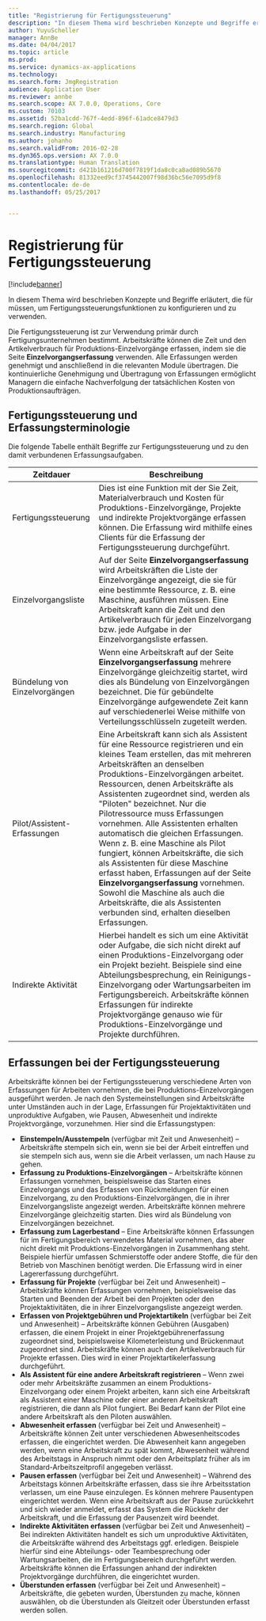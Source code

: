 ```yaml
---
title: "Registrierung für Fertigungssteuerung"
description: "In diesem Thema wird beschrieben Konzepte und Begriffe erläutert, die für müssen, um Fertigungssteuerungsfunktionen zu konfigurieren und zu verwenden."
author: YuyuScheller
manager: AnnBe
ms.date: 04/04/2017
ms.topic: article
ms.prod: 
ms.service: dynamics-ax-applications
ms.technology: 
ms.search.form: JmgRegistration
audience: Application User
ms.reviewer: annbe
ms.search.scope: AX 7.0.0, Operations, Core
ms.custom: 70103
ms.assetid: 52ba1cdd-767f-4edd-896f-61adce8479d3
ms.search.region: Global
ms.search.industry: Manufacturing
ms.author: johanho
ms.search.validFrom: 2016-02-28
ms.dyn365.ops.version: AX 7.0.0
ms.translationtype: Human Translation
ms.sourcegitcommit: d421b161216d700f7819f1da8c0ca8ad089b5670
ms.openlocfilehash: 81332eed9cf3745442007f98d36bc56e7095d9f8
ms.contentlocale: de-de
ms.lasthandoff: 05/25/2017


---
```


# <a name="registration-for-manufacturing-execution"></a>Registrierung für Fertigungssteuerung

[!include[banner](../includes/banner.md)]


In diesem Thema wird beschrieben Konzepte und Begriffe erläutert, die für müssen, um Fertigungssteuerungsfunktionen zu konfigurieren und zu verwenden. 

Die Fertigungssteuerung ist zur Verwendung primär durch Fertigungsunternehmen bestimmt. Arbeitskräfte können die Zeit und den Artikelverbrauch für Produktions-Einzelvorgänge erfassen, indem sie die Seite **Einzelvorgangserfassung** verwenden. Alle Erfassungen werden genehmigt und anschließend in die relevanten Module übertragen. Die kontinuierliche Genehmigung und Übertragung von Erfassungen ermöglicht Managern die einfache Nachverfolgung der tatsächlichen Kosten von Produktionsaufträgen.

## <a name="manufacturing-execution-and-registration-terminology"></a>Fertigungssteuerung und Erfassungsterminologie
Die folgende Tabelle enthält Begriffe zur Fertigungssteuerung und zu den damit verbundenen Erfassungsaufgaben.

| Zeitdauer                          | Beschreibung                                                                                                                                                                                                                                                                                                                                                                                                                                                                                                                                                                                           |
|-------------------------------|-------------------------------------------------------------------------------------------------------------------------------------------------------------------------------------------------------------------------------------------------------------------------------------------------------------------------------------------------------------------------------------------------------------------------------------------------------------------------------------------------------------------------------------------------------------------------------------------------------|
| Fertigungssteuerung       | Dies ist eine Funktion mit der Sie Zeit, Materialverbrauch und Kosten für Produktions-Einzelvorgänge, Projekte und indirekte Projektvorgänge erfassen können. Die Erfassung wird mithilfe eines Clients für die Erfassung der Fertigungssteuerung durchgeführt.                                                                                                                                                                                                                                                                                                                                                                                                   |
| Einzelvorgangsliste                      | Auf der Seite **Einzelvorgangserfassung** wird Arbeitskräften die Liste der Einzelvorgänge angezeigt, die sie für eine bestimmte Ressource, z. B. eine Maschine, ausführen müssen. Eine Arbeitskraft kann die Zeit und den Artikelverbrauch für jeden Einzelvorgang bzw. jede Aufgabe in der Einzelvorgangsliste erfassen.                                                                                                                                                                                                                                                                                                                                                                           |
| Bündelung von Einzelvorgängen                  | Wenn eine Arbeitskraft auf der Seite **Einzelvorgangserfassung** mehrere Einzelvorgänge gleichzeitig startet, wird dies als Bündelung von Einzelvorgängen bezeichnet. Die für gebündelte Einzelvorgänge aufgewendete Zeit kann auf verschiedenerlei Weise mithilfe von Verteilungsschlüsseln zugeteilt werden.                                                                                                                                                                                                                                                                                                                                                         |
| Pilot/Assistent-Erfassungen | Eine Arbeitskraft kann sich als Assistent für eine Ressource registrieren und ein kleines Team erstellen, das mit mehreren Arbeitskräften an denselben Produktions-Einzelvorgängen arbeitet. Ressourcen, denen Arbeitskräfte als Assistenten zugeordnet sind, werden als "Piloten" bezeichnet. Nur die Pilotressource muss Erfassungen vornehmen. Alle Assistenten erhalten automatisch die gleichen Erfassungen. Wenn z. B. eine Maschine als Pilot fungiert, können Arbeitskräfte, die sich als Assistenten für diese Maschine erfasst haben, Erfassungen auf der Seite **Einzelvorgangserfassung** vornehmen. Sowohl die Maschine als auch die Arbeitskräfte, die als Assistenten verbunden sind, erhalten dieselben Erfassungen. |
| Indirekte Aktivität             | Hierbei handelt es sich um eine Aktivität oder Aufgabe, die sich nicht direkt auf einen Produktions-Einzelvorgang oder ein Projekt bezieht. Beispiele sind eine Abteilungsbesprechung, ein Reinigungs-Einzelvorgang oder Wartungsarbeiten im Fertigungsbereich. Arbeitskräfte können Erfassungen für indirekte Projektvorgänge genauso wie für Produktions-Einzelvorgänge und Projekte durchführen.                                                                                                                                                                                                                                                                                                |

## <a name="registrations-in-manufacturing-execution"></a>Erfassungen bei der Fertigungssteuerung
Arbeitskräfte können bei der Fertigungssteuerung verschiedene Arten von Erfassungen für Arbeiten vornehmen, die bei Produktions-Einzelvorgängen ausgeführt werden. Je nach den Systemeinstellungen sind Arbeitskräfte unter Umständen auch in der Lage, Erfassungen für Projektaktivitäten und unproduktive Aufgaben, wie Pausen, Abwesenheit und indirekte Projektvorgänge, vorzunehmen. Hier sind die Erfassungstypen:

-   **Einstempeln/Ausstempeln** (verfügbar mit Zeit und Anwesenheit) – Arbeitskräfte stempeln sich ein, wenn sie bei der Arbeit eintreffen und sie stempeln sich aus, wenn sie die Arbeit verlassen, um nach Hause zu gehen.
-   **Erfassung zu Produktions-Einzelvorgängen** – Arbeitskräfte können Erfassungen vornehmen, beispielsweise das Starten eines Einzelvorgangs und das Erfassen von Rückmeldungen für einen Einzelvorgang, zu den Produktions-Einzelvorgängen, die in ihrer Einzelvorgangsliste angezeigt werden. Arbeitskräfte können mehrere Einzelvorgänge gleichzeitig starten. Dies wird als Bündelung von Einzelvorgängen bezeichnet.
-   **Erfassung zum Lagerbestand** – Eine Arbeitskräfte können Erfassungen für im Fertigungsbereich verwendetes Material vornehmen, das aber nicht direkt mit Produktions-Einzelvorgängen in Zusammenhang steht. Beispiele hierfür umfassen Schmierstoffe oder andere Stoffe, die für den Betrieb von Maschinen benötigt werden. Die Erfassung wird in einer Lagererfassung durchgeführt.
-   **Erfassung für Projekte** (verfügbar bei Zeit und Anwesenheit) – Arbeitskräfte können Erfassungen vornehmen, beispielsweise das Starten und Beenden der Arbeit bei den Projekten oder den Projektaktivitäten, die in ihrer Einzelvorgangsliste angezeigt werden.
-   **Erfassen von Projektgebühren und Projektartikeln** (verfügbar bei Zeit und Anwesenheit) – Arbeitskräfte können Gebühren (Ausgaben) erfassen, die einem Projekt in einer Projektgebührenerfassung zugeordnet sind, beispielsweise Kilometerleistung und Brückenmaut zugeordnet sind. Arbeitskräfte können auch den Artikelverbrauch für Projekte erfassen. Dies wird in einer Projektartikelerfassung durchgeführt.
-   **Als Assistent für eine andere Arbeitskraft registrieren** – Wenn zwei oder mehr Arbeitskräfte zusammen an einem Produktions-Einzelvorgang oder einem Projekt arbeiten, kann sich eine Arbeitskraft als Assistent einer Maschine oder einer anderen Arbeitskraft registrieren, die dann als Pilot fungiert. Bei Bedarf kann der Pilot eine andere Arbeitskraft als den Piloten auswählen.
-   **Abwesenheit erfassen** (verfügbar bei Zeit und Anwesenheit) – Arbeitskräfte können Zeit unter verschiedenen Abwesenheitscodes erfassen, die eingerichtet werden. Die Abwesenheit kann angegeben werden, wenn eine Arbeitskraft zu spät kommt, Abwesenheit während des Arbeitstags in Anspruch nimmt oder den Arbeitsplatz früher als im Standard-Arbeitszeitprofil angegeben verlässt.
-   **Pausen erfassen** (verfügbar bei Zeit und Anwesenheit) – Während des Arbeitstags können Arbeitskräfte erfassen, dass sie ihre Arbeitsstation verlassen, um eine Pause einzulegen. Es können mehrere Pausentypen eingerichtet werden. Wenn eine Arbeitskraft aus der Pause zurückkehrt und sich wieder anmeldet, erfasst das System die Rückkehr der Arbeitskraft, und die Erfassung der Pausenzeit wird beendet.
-   **Indirekte Aktivitäten erfassen** (verfügbar bei Zeit und Anwesenheit) – Bei indirekten Aktivitäten handelt es sich um unproduktive Aktivitäten, die Arbeitskräfte während des Arbeitstags ggf. erledigen. Beispiele hierfür sind eine Abteilungs- oder Teambesprechung oder Wartungsarbeiten, die im Fertigungsbereich durchgeführt werden. Arbeitskräfte können die Erfassungen anhand der indirekten Projektvorgänge durchführen, die eingerichtet wurden.
-   **Überstunden erfassen** (verfügbar bei Zeit und Anwesenheit) – Arbeitskräfte, die gebeten wurden, Überstunden zu mache, können auswählen, ob die Überstunden als Gleitzeit oder Überstunden erfasst werden sollen.





